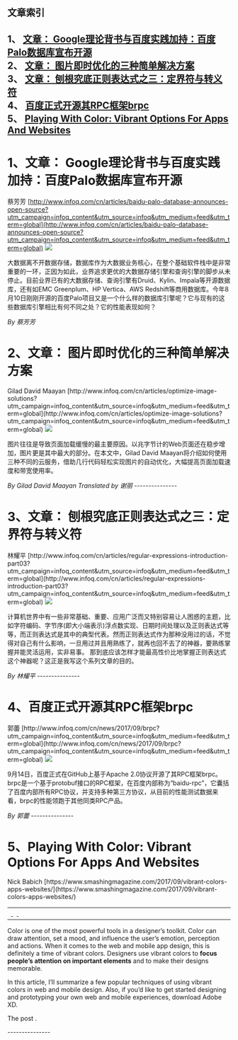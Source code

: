 ## 文章索引
1、 <a href="#1文章-google理论背书与百度实践加持百度palo数据库宣布开源" >文章： Google理论背书与百度实践加持：百度Palo数据库宣布开源</a><br/>
2、 <a href="#2文章-图片即时优化的三种简单解决方案" >文章： 图片即时优化的三种简单解决方案</a><br/>
3、 <a href="#3文章-刨根究底正则表达式之三定界符与转义符" >文章： 刨根究底正则表达式之三：定界符与转义符</a><br/>
4、 <a href="#4百度正式开源其rpc框架brpc" >百度正式开源其RPC框架brpc</a><br/>
5、 <a href="#5playing-with-color:-vibrant-options-for-apps-and-websites" >Playing With Color: Vibrant Options For Apps And Websites</a><br/><h1 id="#title_0" >1、文章： Google理论背书与百度实践加持：百度Palo数据库宣布开源</h1>
蔡芳芳
[http://www.infoq.com/cn/articles/baidu-palo-database-announces-open-source?utm_campaign=infoq_content&utm_source=infoq&utm_medium=feed&utm_term=global](http://www.infoq.com/cn/articles/baidu-palo-database-announces-open-source?utm_campaign=infoq_content&utm_source=infoq&utm_medium=feed&utm_term=global)
<img src="http://www.infoq.com/resource/articles/baidu-palo-database-announces-open-source/zh/smallimage/Figure.jpg"/><p>大数据离不开数据存储，数据库作为大数据业务核心，在整个基础软件栈中是非常重要的一环，正因为如此，业界追求更优的大数据存储引擎和查询引擎的脚步从未停止。目前业界已有的大数据存储、查询引擎有Druid、Kylin、Impala等开源数据库，还有如EMC Greenplum、HP Vertica、AWS Redshift等商用数据库。今年8月10日刚刚开源的百度Palo项目又是一个什么样的数据库引擎呢？它与现有的这些数据库引擎相比有何不同之处？它的性能表现如何？</p> <i>By 蔡芳芳</i>
---------------
<h1 id="#title_1" >2、文章： 图片即时优化的三种简单解决方案</h1>
Gilad David Maayan
[http://www.infoq.com/cn/articles/optimize-image-solutions?utm_campaign=infoq_content&utm_source=infoq&utm_medium=feed&utm_term=global](http://www.infoq.com/cn/articles/optimize-image-solutions?utm_campaign=infoq_content&utm_source=infoq&utm_medium=feed&utm_term=global)
<img src="http://www.infoq.com/resource/articles/optimize-image-solutions/zh/smallimage/logo-cloud.jpeg"/><p>图片往往是导致页面加载缓慢的最主要原因。以兆字节计的Web页面还在稳步增加，图片更是其中最大的部分。在本文中，Gilad David Maayan将介绍如何使用三种不同的云服务，借助几行代码轻松实现图片的自动优化，大幅提高页面加载速度和带宽使用率。</p> <i>By Gilad David Maayan</i> <i> Translated by 谢丽</i>
---------------
<h1 id="#title_2" >3、文章： 刨根究底正则表达式之三：定界符与转义符</h1>
林耀平
[http://www.infoq.com/cn/articles/regular-expressions-introduction-part03?utm_campaign=infoq_content&utm_source=infoq&utm_medium=feed&utm_term=global](http://www.infoq.com/cn/articles/regular-expressions-introduction-part03?utm_campaign=infoq_content&utm_source=infoq&utm_medium=feed&utm_term=global)
<img src="http://www.infoq.com/resource/articles/regular-expressions-introduction-part03/zh/smallimage/impact_logo.jpg"/><p>计算机世界中有一些非常基础、重要、应用广泛而又特别容易让人困惑的主题，比如字符编码、字节序(即大小端表示)浮点数实现、日期时间处理以及正则表达式等等，而正则表达式是其中的典型代表。然而正则表达式作为那种没用过的话，不觉得对自己有什么影响，一旦用过并且用熟练了，就再也回不去了的神器，要熟练掌握并能灵活运用，实非易事。 那到底应该怎样才能最高性价比地掌握正则表达式这个神器呢？这正是我写这个系列文章的目的。</p> <i>By 林耀平</i>
---------------
<h1 id="#title_3" >4、百度正式开源其RPC框架brpc</h1>
郭蕾
[http://www.infoq.com/cn/news/2017/09/brpc?utm_campaign=infoq_content&utm_source=infoq&utm_medium=feed&utm_term=global](http://www.infoq.com/cn/news/2017/09/brpc?utm_campaign=infoq_content&utm_source=infoq&utm_medium=feed&utm_term=global)
<img src="http://www.infoq.com/styles/i/logo_bigger.jpg"/><p>9月14日，百度正式在GitHub上基于Apache 2.0协议开源了其RPC框架brpc。brpc是一个基于protobuf接口的RPC框架，在百度内部称为“baidu-rpc”，它囊括了百度内部所有RPC协议，并支持多种第三方协议，从目前的性能测试数据来看，brpc的性能领跑于其他同类RPC产品。

</p> <i>By 郭蕾</i>
---------------
<h1 id="#title_4" >5、Playing With Color: Vibrant Options For Apps And Websites</h1>
Nick Babich
[https://www.smashingmagazine.com/2017/09/vibrant-colors-apps-websites/](https://www.smashingmagazine.com/2017/09/vibrant-colors-apps-websites/)
<table width="650">
	<tr>
		<td width="650">
			<div style="width:650px;">
				<img src="http://statisches.auslieferung.commindo-media-ressourcen.de/advertisement.gif" alt="" border="0"/>
				<br/>
				<a href="http://auslieferung.commindo-media-ressourcen.de/random.php?mode=target&collection=smashing-rss&position=1" target="_blank">
					<img src="http://auslieferung.commindo-media-ressourcen.de/random.php?mode=image&collection=smashing-rss&position=1" border="0" alt=""/>
				</a>
				&nbsp;
				<a href="http://auslieferung.commindo-media-ressourcen.de/random.php?mode=target&collection=smashing-rss&position=2" target="_blank">
					<img src="http://auslieferung.commindo-media-ressourcen.de/random.php?mode=image&collection=smashing-rss&position=2" border="0" alt=""/>
				</a>
				&nbsp;
				<a href="http://auslieferung.commindo-media-ressourcen.de/random.php?mode=target&collection=smashing-rss&position=3" target="_blank">
					<img src="http://auslieferung.commindo-media-ressourcen.de/random.php?mode=image&collection=smashing-rss&position=3" border="0" alt=""/>
				</a>
			</div>
		</td>
	</tr>
</table><p>Color is one of the most powerful tools in a designer’s toolkit. Color can draw attention, set a mood, and influence the user’s emotion, perception and actions. When it comes to the web and mobile app design, this is definitely a time of vibrant colors. Designers use vibrant colors to <strong>focus people’s attention on important elements</strong> and to make their designs memorable.</p>

<figure></figure>

<p>In this article, I’ll summarize a few popular techniques of using vibrant colors in web and mobile design. Also, if you’d like to get started designing and prototyping your own web and mobile experiences, download Adobe XD.</p><p>The post .</p>
---------------